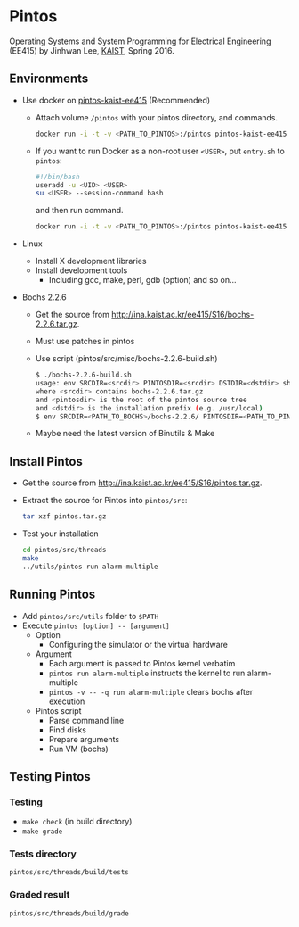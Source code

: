 # Pintos

Operating Systems and System Programming for Electrical Engineering (EE415) by Jinhwan Lee, [KAIST](http://www.kaist.ac.kr), Spring 2016.


## Environments

- Use docker on [pintos-kaist-ee415](https://root.plus:10000/jhlee/dockerfile-pintos) (Recommended)
    - Attach volume `/pintos` with your pintos directory, and commands.
        ``` sh
        docker run -i -t -v <PATH_TO_PINTOS>:/pintos pintos-kaist-ee415 bash
        ```

    - If you want to run Docker as a non-root user `<USER>`, put `entry.sh` to `pintos`:

        ``` sh
        #!/bin/bash
        useradd -u <UID> <USER>
        su <USER> --session-command bash
        ```

        and then run  command.
    
        ``` sh
        docker run -i -t -v <PATH_TO_PINTOS>:/pintos pintos-kaist-ee415 /pintos/entry.sh
        ```

- Linux
    - Install X development libraries
    - Install development tools
        - Including gcc, make, perl, gdb (option) and so on...
- Bochs 2.2.6
    - Get the source from <http://ina.kaist.ac.kr/ee415/S16/bochs-2.2.6.tar.gz>.
    - Must use patches in pintos
    - Use script (pintos/src/misc/bochs-2.2.6-build.sh)

        ``` sh
        $ ./bochs-2.2.6-build.sh
        usage: env SRCDIR=<srcdir> PINTOSDIR=<srcdir> DSTDIR=<dstdir> sh ./bochs-2.2.6-build.sh
        where <srcdir> contains bochs-2.2.6.tar.gz
        and <pintosdir> is the root of the pintos source tree
        and <dstdir> is the installation prefix (e.g. /usr/local)
        $ env SRCDIR=<PATH_TO_BOCHS>/bochs-2.2.6/ PINTOSDIR=<PATH_TO_PINTOS> DSTDIR=/usr/local/ sh <PATH_TO_PINTOS>/src/bochs-2.2.6-build.sh
        ```
    - Maybe need the latest version of Binutils & Make

## Install Pintos

- Get the source from <http://ina.kaist.ac.kr/ee415/S16/pintos.tar.gz>.
- Extract the source for Pintos into `pintos/src`:

    ``` sh
    tar xzf pintos.tar.gz
    ```
- Test your installation

    ``` sh
    cd pintos/src/threads
    make
    ../utils/pintos run alarm-multiple
    ```

## Running Pintos

- Add `pintos/src/utils` folder to `$PATH`
- Execute `pintos [option] -- [argument]`
    - Option
        - Configuring the simulator or the virtual hardware
    - Argument
        - Each argument is passed to Pintos kernel verbatim
        - `pintos run alarm-multiple` instructs the kernel to run alarm-multiple
        - `pintos -v -- -q run alarm-multiple` clears bochs after execution
    - Pintos script
        - Parse command line
        - Find disks
        - Prepare arguments
        - Run VM (bochs)

## Testing Pintos

### Testing

- `make check` (in build directory)
- `make grade`

### Tests directory

`pintos/src/threads/build/tests`

### Graded result

`pintos/src/threads/build/grade`